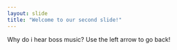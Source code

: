 ```yaml
---
layout: slide
title: "Welcome to our second slide!"
---
```

Why do i hear boss music?
Use the left arrow to go back!
